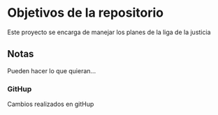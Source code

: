 # Objetivos de la repositorio

Este proyecto se encarga de manejar los planes de la liga de la justicia


## Notas
Pueden hacer lo que quieran...

### GitHup
Cambios realizados en gitHup
